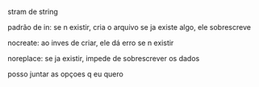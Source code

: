 stram de string


padrão de in:
se n existir, cria o arquivo
se ja existe algo, ele sobrescreve

nocreate: ao inves de criar, ele dá erro se n existir

noreplace: se ja existir, impede de sobrescrever os dados

posso juntar as opçoes q eu quero